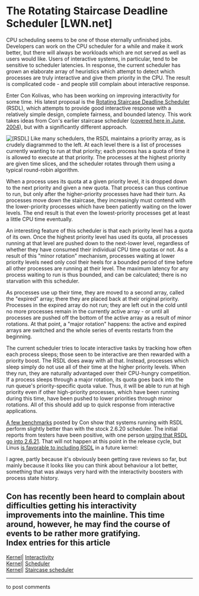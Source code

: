 # The Rotating Staircase Deadline Scheduler [LWN.net]

CPU scheduling seems to be one of those eternally unfinished jobs. Developers can work on the CPU scheduler for a while and make it work better, but there will always be workloads which are not served as well as users would like. Users of interactive systems, in particular, tend to be sensitive to scheduler latencies. In response, the current scheduler has grown an elaborate array of heuristics which attempt to detect which processes are truly interactive and give them priority in the CPU. The result is complicated code - and people still complain about interactive response. 

Enter Con Kolivas, who has been working on improving interactivity for some time. His latest proposal is the [Rotating Staircase Deadline Scheduler](http://lwn.net/Articles/224654/) (RSDL), which attempts to provide good interactive response with a relatively simple design, complete fairness, and bounded latency. This work takes ideas from Con's earlier staircase scheduler ([covered here in June, 2004](http://lwn.net/Articles/87729/)), but with a significantly different approach. 

![\[RSDL\]](https://static.lwn.net/images/ns/kernel/RSDL1.png) Like many schedulers, the RSDL maintains a priority array, as is crudely diagrammed to the left. At each level there is a list of processes currently wanting to run at that priority; each process has a quota of time it is allowed to execute at that priority. The processes at the highest priority are given time slices, and the scheduler rotates through them using a typical round-robin algorithm. 

When a process uses its quota at a given priority level, it is dropped down to the next priority and given a new quota. That process can thus continue to run, but only after the higher-priority processes have had their turn. As processes move down the staircase, they increasingly must contend with the lower-priority processes which have been patiently waiting on the lower levels. The end result is that even the lowest-priority processes get at least a little CPU time eventually. 

An interesting feature of this scheduler is that each priority level has a quota of its own. Once the highest priority level has used its quota, all processes running at that level are pushed down to the next-lower level, regardless of whether they have consumed their individual CPU time quotas or not. As a result of this "minor rotation" mechanism, processes waiting at lower priority levels need only cool their heels for a bounded period of time before all other processes are running at their level. The maximum latency for any process waiting to run is thus bounded, and can be calculated; there is no starvation with this scheduler. 

As processes use up their time, they are moved to a second array, called the "expired" array; there they are placed back at their original priority. Processes in the expired array do not run; they are left out in the cold until no more processes remain in the currently active array - or until all processes are pushed off the bottom of the active array as a result of minor rotations. At that point, a "major rotation" happens: the active and expired arrays are switched and the whole series of events restarts from the beginning. 

The current scheduler tries to locate interactive tasks by tracking how often each process sleeps; those seen to be interactive are then rewarded with a priority boost. The RSDL does away with all that. Instead, processes which sleep simply do not use all of their time at the higher priority levels. When they run, they are naturally advantaged over their CPU-hungry competition. If a process sleeps through a major rotation, its quota goes back into the run queue's priority-specific quota value. Thus, it will be able to run at high priority even if other high-priority processes, which have been running during this time, have been pushed to lower priorities through minor rotations. All of this should add up to quick response from interactive applications. 

[A few benchmarks](/Articles/224873/) posted by Con show that systems running with RSDL perform slightly better than with the stock 2.6.20 scheduler. The initial reports from testers have been positive, with one person [urging that RSDL go into 2.6.21](/Articles/224875/). That will not happen at this point in the release cycle, but Linus [is favorable to including RSDL](/Articles/224877/) in a future kernel: 

I agree, partly because it's obviously been getting rave reviews so far, but mainly because it looks like you can think about behaviour a lot better, something that was always very hard with the interactivity boosters with process state history. 

Con has recently been heard to complain about difficulties getting his interactivity improvements into the mainline. This time around, however, he may find the course of events to be rather more gratifying.  
Index entries for this article  
---  
[Kernel](/Kernel/Index)| [Interactivity](/Kernel/Index#Interactivity)  
[Kernel](/Kernel/Index)| [Scheduler](/Kernel/Index#Scheduler)  
[Kernel](/Kernel/Index)| [Staircase scheduler](/Kernel/Index#Staircase_scheduler)  
  


* * *

to post comments 
